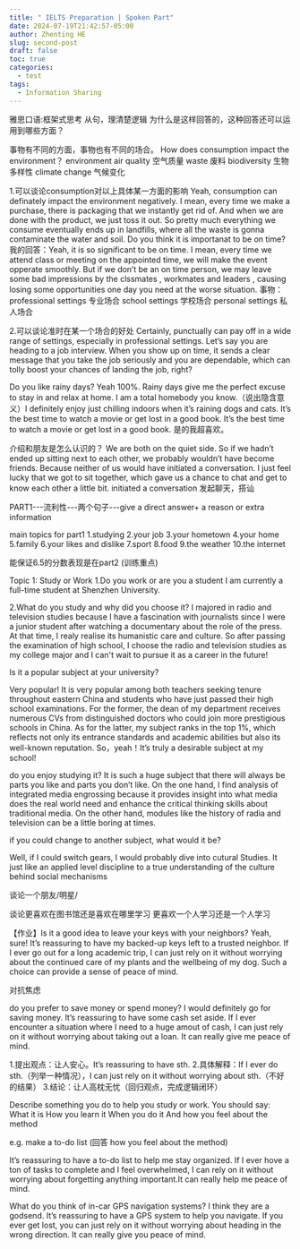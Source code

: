 ```yaml
---
title: " IELTS Preparation | Spoken Part"
date: 2024-07-19T21:42:57-05:00
author: Zhenting HE
slug: second-post
draft: false
toc: true
categories:
  - test
tags:
  - Information Sharing
---
```


雅思口语:框架式思考
从句，理清楚逻辑
为什么是这样回答的，这种回答还可以运用到哪些方面？

事物有不同的方面，事物也有不同的场合。
How does consumption impact the environment？
environment
air quality 空气质量
waste 废料
biodiversity 生物多样性
climate change 气候变化

1.可以谈论consumption对以上具体某一方面的影响
Yeah, consumption can definately impact the environment negatively.
I mean, every time we make a purchase, there is packaging that we instantly get rid of. And when we are done with the product, we just toss it out. So pretty much everything we consume eventually ends up in landfills, where all the waste is gonna contaminate the water and soil. 
Do you think it is importanat to be on time?
我的回答：Yeah, it is so significant to be on time. I mean, every time we attend class or meeting on the appointed time, we will make the event opperate smoothly. But if we don’t be an on time person, we may leave some bad impressions by the clssmates , workmates and leaders , causing losing some opportunities one day you need at the worse situation.
事物：
professional settings 专业场合
school settings 学校场合
personal settings 私人场合

2.可以谈论准时在某一个场合的好处
Certainly, punctually can pay off in a wide range of settings, especially in professional settings. Let’s say you are heading to a job interview. When you show up on time, it sends a clear message that you take the job seriously and you are dependable, which can tolly boost your chances of landing the job, right?

Do you like rainy days?
Yeah 100%. Rainy days give me the perfect excuse to stay in and relax at home. I am a total homebody you know.（说出隐含意义）I definitely enjoy just chilling indoors when it’s raining dogs and cats. It’s the best time to watch a movie or get lost in a good book. It’s the best time to watch a movie or get lost in a good book.
是的我超喜欢。

介绍和朋友是怎么认识的？
 We are both on the quiet side. So if we hadn’t ended up sitting next to each other, we probably wouldn’t have become friends. Because neither of us would have initiated a conversation. I just feel lucky that we got to sit together, which gave us a chance to chat and get to know each other a little bit.
 initiated a conversation 发起聊天，搭讪

PART1---流利性---两个句子---give a direct answer+ a reason or extra information


main topics for part1
1.studying
2.your job
3.your hometown
4.your home 
5.family
6.your likes and dislike
7.sport
8.food
9.the weather
10.the internet

能保证6.5的分数表现是在part2 (训练重点)

Topic 1: Study or Work
1.Do you work or are you a student
 I am currently a full-time student at Shenzhen University.

2.What do you study and why did you choose it?
I majored in radio and television studies because I have a fascination with journalists since I were a junior student after watching a documentary about the role of the press.  At that time, I realy realise its humanistic care and culture. So after passing the examination of high school, I choose the radio and television studies as my college major and I can't wait to pursue it as a career in the future!


Is it a popular subject at your university?

Very popular! It is very popular among both teachers seeking tenure throughout eastern China and students who have just passed their high school examinations. For the former, the dean of my department receives numerous CVs from distinguished doctors who could join more prestigious schools in China. As for the latter, my subject ranks in the top 1%, which reflects not only its entrance standards and academic abilities but also its well-known reputation. So，yeah！It’s truly a desirable subject at my school!

do you enjoy studying it?
It is such a huge subject that there will always be parts you like and parts you don’t like. On the one hand, I find analysis of integrated media engrossing because it provides insight into what media does the real world need and enhance the critical thinking skills about traditional media. On the other hand, modules like the history of radia and television can be a little boring at times.


if you could change to another subject, what would it be?

Well, if I could switch gears, I would probably dive into cutural  Studies. It just like  an applied level discipline to a true understanding of the culture behind social mechanisms

谈论一个朋友/明星/

谈论更喜欢在图书馆还是喜欢在哪里学习
更喜欢一个人学习还是一个人学习

【作业】Is it a good idea to leave your keys with your neighbors?
Yeah, sure! It’s reassuring to have my backed-up keys left to a trusted neighbor. If I ever go out for a long academic trip, I can just rely on it without worrying about the continued care of my plants and the wellbeing of my dog. Such a choice can provide a sense of peace of mind. 


对抗焦虑

do you prefer to save money or spend money?
I would definitely go for saving money. It’s reassuring to have some cash set aside. If I ever encounter a situation where I need to a huge amout of cash, I  can just rely on it without worrying about taking out a loan. It can really give me peace of mind. 

1.提出观点：让人安心。It’s reassuring to have sth.
2.具体解释：If I ever do sth.（列举一种情况），I can just rely on it without worrying about sth.（不好的结果）
3.结论：让人高枕无忧（回归观点，完成逻辑闭环）

Describe something you do to help you study or work.
You should say:
What it is
How you learn it
When you do it
And how you feel about the method

e.g. make a to-do list
(回答 how you feel about the method)

It’s reassuring to have  a to-do list to help me stay organized. If  I ever hove a ton of tasks to complete and I feel overwhelmed, I can rely on it without worrying about forgetting anything important.It can really help me peace of mind.

What do you think of in-car GPS navigation systems?
I think they are a godsend. It’s reassuring to have a GPS system to help you navigate. If you ever get lost, you can just rely on it without worrying about heading in the wrong direction. It can really give you peace of mind.



